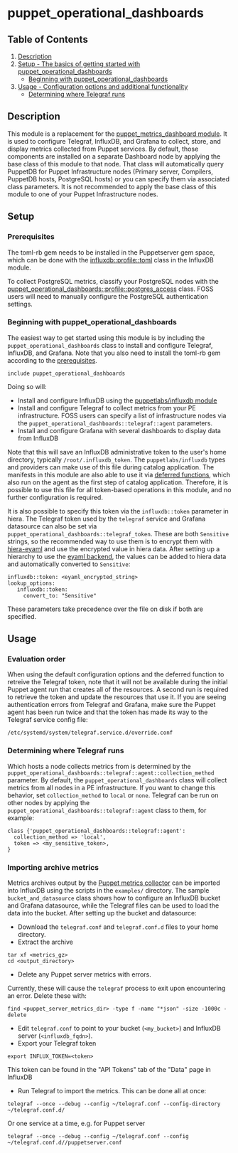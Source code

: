 # puppet_operational_dashboards

## Table of Contents

1. [Description](#description)
1. [Setup - The basics of getting started with puppet_operational_dashboards](#setup)
    * [Beginning with puppet_operational_dashboards](#beginning-with-puppet_operational_dashboards)
1. [Usage - Configuration options and additional functionality](#usage)
    * [Determining where Telegraf runs](#determining-where-telegraf-runs)

## Description

This module is a replacement for the [puppet_metrics_dashboard module](https://forge.puppet.com/modules/puppetlabs/puppet_metrics_dashboard).  It is used to configure Telegraf, InfluxDB, and Grafana to collect, store, and display metrics collected from Puppet services. By default, those components are installed on a separate Dashboard node by applying the base class of this module to that node. That class will automatically query PuppetDB for Puppet Infrastructure nodes (Primary server, Compilers, PuppetDB hosts, PostgreSQL hosts) or you can specify them via associated class parameters. It is not recommended to apply the base class of this module to one of your Puppet Infrastructure nodes.


## Setup

### Prerequisites

The toml-rb gem needs to be installed in the Puppetserver gem space, which can be done with the [influxdb::profile::toml](https://github.com/puppetlabs/influxdb/blob/main/manifests/profile/toml.pp) class in the InfluxDB module.

To collect PostgreSQL metrics, classify your PostgreSQL nodes with the [puppet_operational_dashboards::profile::postgres_access](https://github.com/puppetlabs/puppet_operational_dashboards/blob/main/manifests/profile/postgres_access.pp) class.  FOSS users will need to manually configure the PostgreSQL authentication settings.

### Beginning with puppet_operational_dashboards

The easiest way to get started using this module is by including the `puppet_operational_dashboards` class to install and configure Telegraf, InfluxDB, and Grafana.  Note that you also need to install the toml-rb gem according to the [prerequisites](#setup-prerequisites).

```
include puppet_operational_dashboards
```

Doing so will:

* Install and configure InfluxDB using the [puppetlabs/influxdb module](https://forge.puppet.com/modules/puppetlabs/influxdb#what-influxdb-affects)
* Install and configure Telegraf to collect metrics from your PE infrastructure.  FOSS users can specify a list of infrastructure nodes via the `puppet_operational_dashboards::telegraf::agent` parameters.
* Install and configure Grafana with several dashboards to display data from InfluxDB

Note that this will save an InfluxDB administrative token to the user's home directory, typically `/root/.influxdb_token`.  The `puppetlabs/influxdb` types and providers can make use of this file during catalog application.  The manifests in this module are also able to use it via [deferred functions](https://puppet.com/docs/puppet/7/deferring_functions.html), which also run on the agent as the first step of catalog application.  Therefore, it is possible to use this file for all token-based operations in this module, and no further configuration is required.

It is also possible to specify this token via the `influxdb::token` parameter in hiera.  The Telegraf token used by the `telegraf` service and Grafana datasource can also be set via `puppet_operational_dashboards::telegraf_token`.  These are both `Sensitive` strings, so the recommended way to use them is to encrypt them with [hiera-eyaml](https://github.com/voxpupuli/hiera-eyaml) and use the encrypted value in hiera data.  After setting up a hierarchy to use the [eyaml backend](https://github.com/voxpupuli/hiera-eyaml#with-hiera-5), the values can be added to hiera data and automatically converted to `Sensitive`:

```
influxdb::token: <eyaml_encrypted_string>
lookup_options:
   influxdb::token:
     convert_to: "Sensitive"
```

These parameters take precedence over the file on disk if both are specified.


## Usage

### Evaluation order

When using the default configuration options and the deferred function to retreive the Telegraf token, note that it will not be available during the initial Puppet agent run that creates all of the resources.  A second run is required to retrieve the token and update the resources that use it.  If you are seeing authentication errors from Telegraf and Grafana, make sure the Puppet agent has been run twice and that the token has made its way to the Telegraf service config file:

```
/etc/systemd/system/telegraf.service.d/override.conf
```

### Determining where Telegraf runs

Which hosts a node collects metrics from is determined by the `puppet_operational_dashboards::telegraf::agent::collection_method` parameter.  By default, the `puppet_operational_dashboards` class will collect metrics from all nodes in a PE infrastructure.  If you want to change this behavior, set `collection_method` to `local` or `none`.  Telegraf can be run on other nodes by applying the `puppet_operational_dashboards::telegraf::agent` class to them, for example:

```
class {'puppet_operational_dashboards::telegraf::agent':
  collection_method => 'local',
  token => <my_sensitive_token>,
}
```

### Importing archive metrics

Metrics archives output by the [Puppet metrics collector](https://forge.puppet.com/modules/puppetlabs/puppet_metrics_collector) can be imported into InfluxDB using the scripts in the `examples/` directory.  The sample `bucket_and_datasource` class shows how to configure an InfluxDB bucket and Grafana datasource, while the Telegraf files can be used to load the data into the bucket.  After setting up the bucket and datasource:

* Download the `telegraf.conf` and `telegraf.conf.d` files to your home directory.
* Extract the archive
```
tar xf <metrics_gz>
cd <output_directory>
```
* Delete any Puppet server metrics with errors.

Currently, these will cause the `telegraf` process to exit upon encountering an error.  Delete these with:
```
find <puppet_server_metrics_dir> -type f -name "*json" -size -1000c -delete
```
* Edit `telegraf.conf` to point to your bucket (`<my_bucket>`) and InfluxDB server (`<influxdb_fqdn>`).
* Export your Telegraf token
```
export INFLUX_TOKEN=<token>
```
This token can be found in the "API Tokens" tab of the "Data" page in InfluxDB
* Run Telegraf to import the metrics.  This can be done all at once:
```
telegraf --once --debug --config ~/telegraf.conf --config-directory ~/telegraf.conf.d/
```

Or one service at a time, e.g. for Puppet server
```
telegraf --once --debug --config ~/telegraf.conf --config ~/telegraf.conf.d//puppetserver.conf
```
